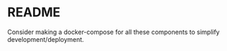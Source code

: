 # README


Consider making a docker-compose for all these components to simplify development/deployment.
